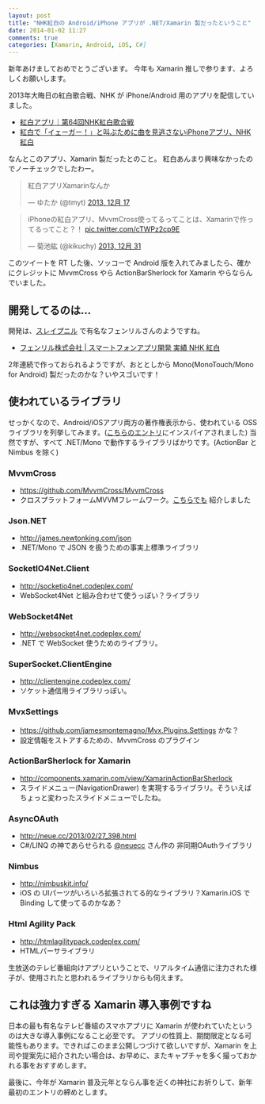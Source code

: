 ```yaml
---
layout: post
title: "NHK紅白の Android/iPhone アプリが .NET/Xamarin 製だったということ"
date: 2014-01-02 11:27
comments: true
categories: [Xamarin, Android, iOS, C#]
---
```

新年あけましておめでとうございます。
今年も Xamarin 推しで参ります、よろしくお願いします。
<!--more-->
2013年大晦日の紅白歌合戦、NHK が iPhone/Android 用のアプリを配信していました。

* [紅白アプリ｜第64回NHK紅白歌合戦](http://www1.nhk.or.jp/kouhaku/app/)
* [紅白で「イェーガー！」と叫ぶために曲を見逃さないiPhoneアプリ、NHK紅白](http://weekly.ascii.jp/elem/000/000/192/192769/)

なんとこのアプリ、Xamarin 製だったとのこと。
紅白あんまり興味なかったのでノーチェックでしたわー。

<blockquote class="twitter-tweet" lang="ja"><p>紅白アプリXamarinなんか</p>&mdash; ゆたか (@tmyt) <a href="https://twitter.com/tmyt/statuses/413092620567470080">2013, 12月 17</a></blockquote>
<script async src="//platform.twitter.com/widgets.js" charset="utf-8"></script>

<blockquote class="twitter-tweet" lang="ja"><p>iPhoneの紅白アプリ、MvvmCross使ってるってことは、Xamarinで作ってるってこと？！ <a href="http://t.co/cTWPz2cp9E">pic.twitter.com/cTWPz2cp9E</a></p>&mdash; 菊池紘 (@kikuchy) <a href="https://twitter.com/kikuchy/statuses/417977438597959680">2013, 12月 31</a></blockquote>
<script async src="//platform.twitter.com/widgets.js" charset="utf-8"></script>

このツイートを RT した後、ソッコーで Android 版を入れてみましたら、確かにクレジットに MvvmCross やら ActionBarSherlock for Xamarin やらならんでいました。

## 開発してるのは…

開発は、[スレイプニル](http://www.fenrir-inc.com/) で有名なフェンリルさんのようですね。

* [フェンリル株式会社 | スマートフォンアプリ開発 実績 NHK 紅白](http://biz.fenrir-inc.com/application_development/casestudy_app/nhk_kouhaku.html)

2年連続で作っておられるようですが、おととしから Mono(MonoTouch/Mono for Android) 製だったのかな？いやスゴいです！

## 使われているライブラリ

せっかくなので、Android/iOSアプリ両方の著作権表示から、使われている OSS ライブラリを列挙してみます。([こちらのエントリ](http://nkzn.hatenablog.jp/entry/2013/12/30/010956)にインスパイアされました)
当然ですが、すべて .NET/Mono で動作するライブラリばかりです。(ActionBar と Nimbus を除く)

### MvvmCross

* https://github.com/MvvmCross/MvvmCross
* クロスプラットフォームMVVMフレームワーク。[こちらでも](http://qiita.com/amay077/items/c4227663b5a5e540dc13) 紹介しました

### Json.NET

* http://james.newtonking.com/json
* .NET/Mono で JSON を扱うための事実上標準ライブラリ

### SocketIO4Net.Client

* http://socketio4net.codeplex.com/
* WebSocket4Net と組み合わせて使うっぽい？ライブラリ

### WebSocket4Net

* http://websocket4net.codeplex.com/
* .NET で WebSocket 使うためのライブラリ。

### SuperSocket.ClientEngine

* http://clientengine.codeplex.com/
* ソケット通信用ライブラリっぽい。

### MvxSettings

* https://github.com/jamesmontemagno/Mvx.Plugins.Settings かな？
* 設定情報をストアするための、MvvmCross のプラグイン

### ActionBarSherlock for Xamarin

* http://components.xamarin.com/view/XamarinActionBarSherlock
* スライドメニュー(NavigationDrawer) を実現するライブラリ。そういえばちょっと変わったスライドメニューでしたね。

### AsyncOAuth

* http://neue.cc/2013/02/27_398.html
* C#/LINQ の神であらせられる [@neuecc](http://neue.cc/2013/02/27_398.html) さん作の 非同期OAuthライブラリ

### Nimbus

* http://nimbuskit.info/
* iOS の UIパーツがいろいろ拡張されてる的なライブラリ？Xamarin.iOS で Binding して使ってるのかなあ？

### Html Agility Pack

* http://htmlagilitypack.codeplex.com/
* HTMLパーサライブラリ

生放送のテレビ番組向けアプリということで、リアルタイム通信に注力された様子が、使用されたと思われるライブラリからも伺えます。

## これは強力すぎる Xamarin 導入事例ですね

日本の最も有名なテレビ番組のスマホアプリに Xamarin が使われていたというのは大きな導入事例になること必至です。
アプリの性質上、期間限定となる可能性もあります。できればこのまま公開しつづけて欲しいですが、Xamarin を上司や提案先に紹介されたい場合は、お早めに、またキャプチャを多く撮っておかれる事をおすすめします。

最後に、今年が Xamarin 普及元年とならん事を近くの神社にお祈りして、新年最初のエントリの締めとします。